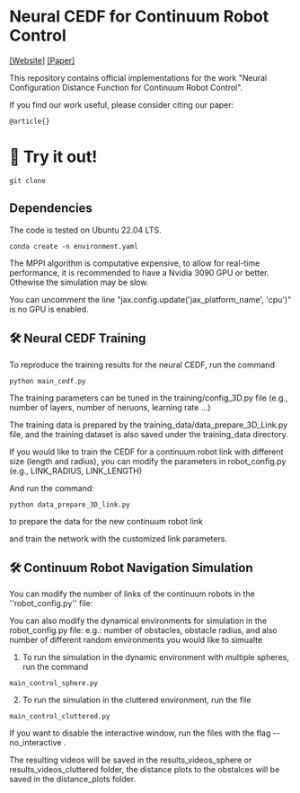 Neural CEDF for Continuum Robot Control
===========================================

[[Website]](https://github.com)
[[Paper]](https://arxiv.org)

This repository contains official implementations for the work "Neural Configuration Distance Function for Continuum Robot Control".

If you find our work useful, please consider citing our paper:
```
@article{}
```

# 🛝 Try it out!
```
git clone 
```

## Dependencies
The code is tested on Ubuntu 22.04 LTS. 

```
conda create -n environment.yaml
```

The MPPI algorithm is computative expensive, to allow for real-time performance, it is recommended to have a Nvidia 3090 GPU or better. Othewise the simulation may be slow. 

You can uncomment the line "jax.config.update('jax_platform_name', 'cpu')" is no GPU is enabled. 

## 🛠️ Neural CEDF Training
To reproduce the training results for the neural CEDF, run the command
```
python main_cedf.py
```

The training parameters can be tuned in the training/config_3D.py file (e.g., number of layers, number of neruons, learning rate ...)

The training data is prepared by the training_data/data_prepare_3D_Link.py file, and the training dataset is also saved under the training_data directory. 

If you would like to train the CEDF for a continuum robot link with different size (length and radius), you can modify the parameters in robot_config.py (e.g., LINK_RADIUS, LINK_LENGTH)

And run the command:
```
python data_prepare_3D_link.py
```
to prepare the data for the new continuum robot link

and train the network with the customized link parameters. 



## 🛠️ Continuum Robot Navigation Simulation

You can modify the number of links of the continuum robots in the ''robot_config.py'' file: 

You can also modify the dynamical environments for simulation in the robot_config.py file: 
e.g.: number of obstacles, obstacle radius, and also number of different random environments you would like to simualte


1. To run the simulation in the dynamic environment with multiple spheres, run the command 
```
main_control_sphere.py
```

2. To run the simulation in the cluttered environment, run the file
```
main_control_cluttered.py
```

If you want to disable the interactive window, run the files with the flag --no_interactive . 


The resulting videos will be saved in the results_videos_sphere or results_videos_cluttered folder, the distance plots to the obstalces will be saved in the distance_plots folder.


